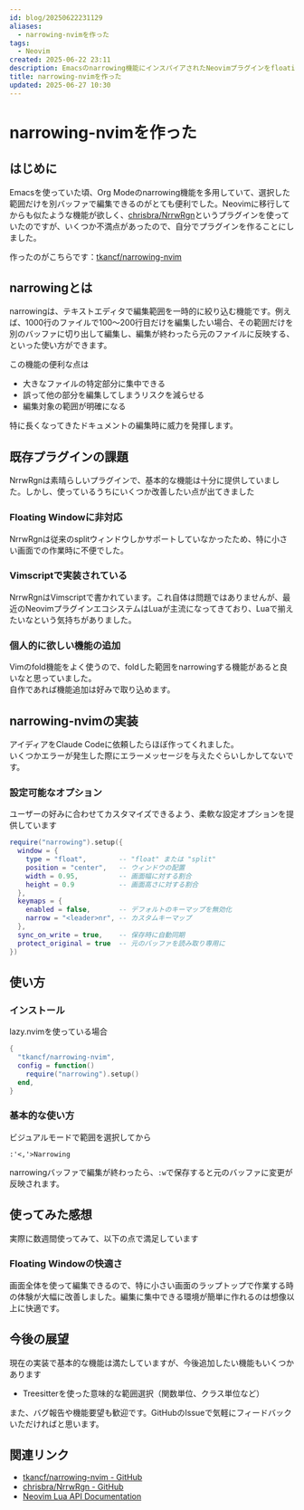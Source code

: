 ```yaml
---
id: blog/20250622231129
aliases:
  - narrowing-nvimを作った
tags:
  - Neovim
created: 2025-06-22 23:11
description: Emacsのnarrowing機能にインスパイアされたNeovimプラグインをfloating window対応で自作した話
title: narrowing-nvimを作った
updated: 2025-06-27 10:30
---
```


# narrowing-nvimを作った

## はじめに

Emacsを使っていた頃、Org Modeのnarrowing機能を多用していて、選択した範囲だけを別バッファで編集できるのがとても便利でした。Neovimに移行してからも似たような機能が欲しく、[chrisbra/NrrwRgn](https://github.com/chrisbra/NrrwRgn)というプラグインを使っていたのですが、いくつか不満点があったので、自分でプラグインを作ることにしました。

作ったのがこちらです：[tkancf/narrowing-nvim](https://github.com/tkancf/narrowing-nvim)

## narrowingとは

narrowingは、テキストエディタで編集範囲を一時的に絞り込む機能です。例えば、1000行のファイルで100〜200行目だけを編集したい場合、その範囲だけを別のバッファに切り出して編集し、編集が終わったら元のファイルに反映する、といった使い方ができます。

この機能の便利な点は
- 大きなファイルの特定部分に集中できる
- 誤って他の部分を編集してしまうリスクを減らせる
- 編集対象の範囲が明確になる

特に長くなってきたドキュメントの編集時に威力を発揮します。

## 既存プラグインの課題

NrrwRgnは素晴らしいプラグインで、基本的な機能は十分に提供していました。しかし、使っているうちにいくつか改善したい点が出てきました

### Floating Windowに非対応

NrrwRgnは従来のsplitウィンドウしかサポートしていなかったため、特に小さい画面での作業時に不便でした。

### Vimscriptで実装されている

NrrwRgnはVimscriptで書かれています。これ自体は問題ではありませんが、最近のNeovimプラグインエコシステムはLuaが主流になってきており、Luaで揃えたいなという気持ちがありました。

### 個人的に欲しい機能の追加

Vimのfold機能をよく使うので、foldした範囲をnarrowingする機能があると良いなと思っていました。  
自作であれば機能追加は好みで取り込めます。

## narrowing-nvimの実装

アイディアをClaude Codeに依頼したらほぼ作ってくれました。  
いくつかエラーが発生した際にエラーメッセージを与えたぐらいしかしてないです。

### 設定可能なオプション

ユーザーの好みに合わせてカスタマイズできるよう、柔軟な設定オプションを提供しています

```lua
require("narrowing").setup({
  window = {
    type = "float",        -- "float" または "split"
    position = "center",   -- ウィンドウの配置
    width = 0.95,          -- 画面幅に対する割合
    height = 0.9           -- 画面高さに対する割合
  },
  keymaps = {
    enabled = false,       -- デフォルトのキーマップを無効化
    narrow = "<leader>nr", -- カスタムキーマップ
  },
  sync_on_write = true,    -- 保存時に自動同期
  protect_original = true  -- 元のバッファを読み取り専用に
})
```

## 使い方

### インストール

lazy.nvimを使っている場合

```lua
{
  "tkancf/narrowing-nvim",
  config = function()
    require("narrowing").setup()
  end,
}
```

### 基本的な使い方

ビジュアルモードで範囲を選択してから

```vim
:'<,'>Narrowing
```

narrowingバッファで編集が終わったら、`:w`で保存すると元のバッファに変更が反映されます。

## 使ってみた感想

実際に数週間使ってみて、以下の点で満足しています

### Floating Windowの快適さ

画面全体を使って編集できるので、特に小さい画面のラップトップで作業する時の体験が大幅に改善しました。編集に集中できる環境が簡単に作れるのは想像以上に快適です。

## 今後の展望

現在の実装で基本的な機能は満たしていますが、今後追加したい機能もいくつかあります

- Treesitterを使った意味的な範囲選択（関数単位、クラス単位など）

また、バグ報告や機能要望も歓迎です。GitHubのIssueで気軽にフィードバックいただければと思います。

## 関連リンク

- [tkancf/narrowing-nvim - GitHub](https://github.com/tkancf/narrowing-nvim)
- [chrisbra/NrrwRgn - GitHub](https://github.com/chrisbra/NrrwRgn)
- [Neovim Lua API Documentation](https://neovim.io/doc/user/lua.html)

